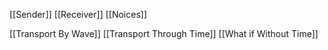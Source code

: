 [[Sender]]
[[Receiver]]
[[Noices]]

[[Transport By Wave]]
[[Transport Through Time]]
[[What if Without Time]]

